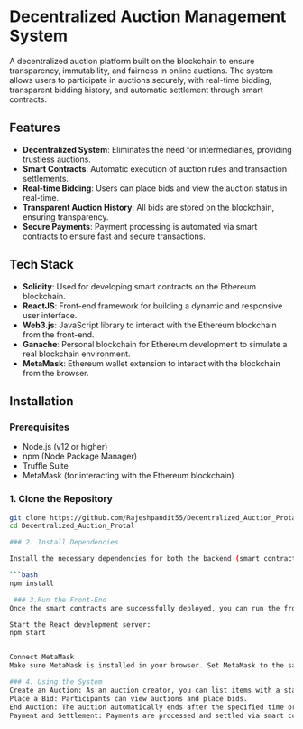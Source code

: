 # Decentralized Auction Management System

A decentralized auction platform built on the blockchain to ensure transparency, immutability, and fairness in online auctions. The system allows users to participate in auctions securely, with real-time bidding, transparent bidding history, and automatic settlement through smart contracts.

## Features

- **Decentralized System**: Eliminates the need for intermediaries, providing trustless auctions.
- **Smart Contracts**: Automatic execution of auction rules and transaction settlements.
- **Real-time Bidding**: Users can place bids and view the auction status in real-time.
- **Transparent Auction History**: All bids are stored on the blockchain, ensuring transparency.
- **Secure Payments**: Payment processing is automated via smart contracts to ensure fast and secure transactions.

## Tech Stack

- **Solidity**: Used for developing smart contracts on the Ethereum blockchain.
- **ReactJS**: Front-end framework for building a dynamic and responsive user interface.
- **Web3.js**: JavaScript library to interact with the Ethereum blockchain from the front-end.
- **Ganache**: Personal blockchain for Ethereum development to simulate a real blockchain environment.
- **MetaMask**: Ethereum wallet extension to interact with the blockchain from the browser.

## Installation

### Prerequisites

- Node.js (v12 or higher)
- npm (Node Package Manager)
- Truffle Suite
- MetaMask (for interacting with the Ethereum blockchain)

### 1. Clone the Repository

```bash
git clone https://github.com/Rajeshpandit55/Decentralized_Auction_Protal.git
cd Decentralized_Auction_Protal

### 2. Install Dependencies

Install the necessary dependencies for both the backend (smart contracts) and the front-end (ReactJS app):

```bash
npm install

 ### 3.Run the Front-End
Once the smart contracts are successfully deployed, you can run the front-end of the auction system.

Start the React development server:
npm start


Connect MetaMask
Make sure MetaMask is installed in your browser. Set MetaMask to the same network used by your Truffle project (e.g., Ganache or a testnet). Connect your MetaMask wallet to the DApp to be able to interact with the blockchain and place bids.

### 4. Using the System
Create an Auction: As an auction creator, you can list items with a starting price, bid duration, and other auction details.
Place a Bid: Participants can view auctions and place bids.
End Auction: The auction automatically ends after the specified time or when a valid bid is placed.
Payment and Settlement: Payments are processed and settled via smart contracts once the auction ends.
